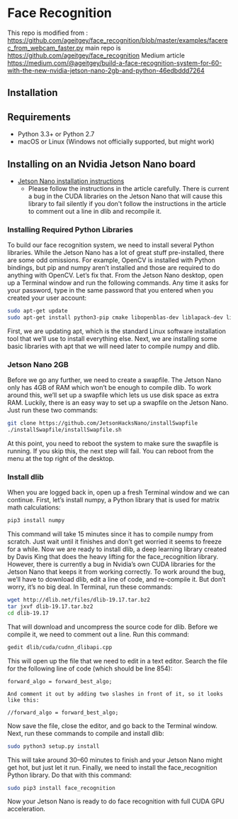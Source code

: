 

# Face Recognition

This repo is modified from : https://github.com/ageitgey/face_recognition/blob/master/examples/facerec_from_webcam_faster.py
main repo is https://github.com/ageitgey/face_recognition
Medium article https://medium.com/@ageitgey/build-a-face-recognition-system-for-60-with-the-new-nvidia-jetson-nano-2gb-and-python-46edbddd7264

## Installation

## Requirements

  * Python 3.3+ or Python 2.7
  * macOS or Linux (Windows not officially supported, but might work)

## Installing on an Nvidia Jetson Nano board

 * [Jetson Nano installation instructions](https://medium.com/@ageitgey/build-a-hardware-based-face-recognition-system-for-150-with-the-nvidia-jetson-nano-and-python-a25cb8c891fd)
   * Please follow the instructions in the article carefully. There is current a bug in the CUDA libraries on the Jetson Nano that will cause this library to fail silently if you don't follow the instructions in the article to comment out a line in dlib and recompile it.

### Installing Required Python Libraries
To build our face recognition system, we need to install several Python libraries. While the Jetson Nano has a lot of great stuff pre-installed, there are some odd omissions. For example, OpenCV is installed with Python bindings, but pip and numpy aren’t installed and those are required to do anything with OpenCV. Let’s fix that.
From the Jetson Nano desktop, open up a Terminal window and run the following commands. Any time it asks for your password, type in the same password that you entered when you created your user account:

```bash
sudo apt-get update
sudo apt-get install python3-pip cmake libopenblas-dev liblapack-dev libjpeg-dev
```
First, we are updating apt, which is the standard Linux software installation tool that we’ll use to install everything else. Next, we are installing some basic libraries with apt that we will need later to compile numpy and dlib.

### Jetson Nano 2GB
Before we go any further, we need to create a swapfile. The Jetson Nano only has 4GB of RAM which won’t be enough to compile dlib. To work around this, we’ll set up a swapfile which lets us use disk space as extra RAM. Luckily, there is an easy way to set up a swapfile on the Jetson Nano. Just run these two commands:
```bash
git clone https://github.com/JetsonHacksNano/installSwapfile
./installSwapfile/installSwapfile.sh
```
At this point, you need to reboot the system to make sure the swapfile is running. If you skip this, the next step will fail. You can reboot from the menu at the top right of the desktop.

### Install dlib
When you are logged back in, open up a fresh Terminal window and we can continue. First, let’s install numpy, a Python library that is used for matrix math calculations:
```bash
pip3 install numpy
```
This command will take 15 minutes since it has to compile numpy from scratch. Just wait until it finishes and don’t get worried it seems to freeze for a while.
Now we are ready to install dlib, a deep learning library created by Davis King that does the heavy lifting for the face_recognition library.
However, there is currently a bug in Nvidia’s own CUDA libraries for the Jetson Nano that keeps it from working correctly. To work around the bug, we’ll have to download dlib, edit a line of code, and re-compile it. But don’t worry, it’s no big deal.
In Terminal, run these commands:
```bash
wget http://dlib.net/files/dlib-19.17.tar.bz2 
tar jxvf dlib-19.17.tar.bz2
cd dlib-19.17
```

That will download and uncompress the source code for dlib. Before we compile it, we need to comment out a line. Run this command:
```bash
gedit dlib/cuda/cudnn_dlibapi.cpp
```

This will open up the file that we need to edit in a text editor. Search the file for the following line of code (which should be line 854):
```
forward_algo = forward_best_algo;

And comment it out by adding two slashes in front of it, so it looks like this:

//forward_algo = forward_best_algo;
```

Now save the file, close the editor, and go back to the Terminal window. Next, run these commands to compile and install dlib:
```bash
sudo python3 setup.py install
```
This will take around 30–60 minutes to finish and your Jetson Nano might get hot, but just let it run.
Finally, we need to install the face_recognition Python library. Do that with this command:
```bash
sudo pip3 install face_recognition
```
Now your Jetson Nano is ready to do face recognition with full CUDA GPU acceleration.
